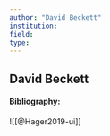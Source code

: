 ```yaml
---
author: "David Beckett"
institution:
field:
type:
---
```


## David Beckett
#### Bibliography:

![[@Hager2019-ui]]